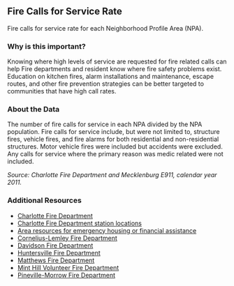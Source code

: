 ## Fire Calls for Service Rate
Fire calls for service rate for each Neighborhood Profile Area (NPA).

### Why is this important?
Knowing where high levels of service are requested for fire related calls can help Fire departments and resident know where fire safety problems exist.  Education on kitchen fires, alarm installations and maintenance, escape routes, and other fire prevention strategies can be better targeted to communities that have high call rates.

### About the Data
The number of fire calls for service in each NPA divided by the NPA population. Fire calls for service include, but were not limited to, structure fires, vehicle fires, and fire alarms for both residential and non-residential structures. Motor vehicle fires were included but accidents were excluded. Any calls for service where the primary reason was medic related were not included.

_Source: Charlotte Fire Department and Mecklenburg E911, calendar year 2011._

### Additional Resources
+ [Charlotte Fire Department](http://charmeck.org/city/charlotte/fire/Pages/default.aspx)
+ [Charlotte Fire Department station locations](http://charmeck.org/city/charlotte/Fire/FireStations/Pages/default.aspx)
+ [Area resources for emergency housing or financial assistance](http://www.crisisassistance.org/)
+ [Cornelius-Lemley Fire Department](http://www.corneliusfd.org/)
+ [Davidson Fire Department ](http://ci.davidson.nc.us/index.aspx?nid=63)
+ [Huntersville Fire Department](http://www.huntersvillefd.com/news/index/layoutfile/home)
+ [Matthews Fire Department](http://matthewsnc.gov/Departments/FireEMS.aspx)
+ [Mint Hill Volunteer Fire Department](http://www.minthillvfd.com/)
+ [Pineville-Morrow Fire Department](http://www.pinevillevfd.org/)
